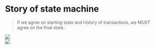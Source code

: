 # Story of state machine

> If we agree on starting state and history of transactions, we MUST agree on the final state.

  <div>
    <img border="rounded" src="/state-2.png">
  </div>

  <div>
    <img border="rounded" src="/state-3.png">
  </div>